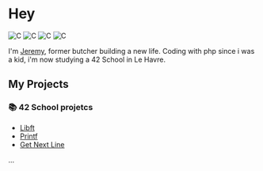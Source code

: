 # Hey

![C](https://img.shields.io/badge/language-C-orange)
![C](https://img.shields.io/badge/language-PHP-green)
![C](https://img.shields.io/badge/language-HTML-blue)
![C](https://img.shields.io/badge/language-CSS-blue)

I'm [Jeremy](https://github.com/JeremyCheron), former butcher building a new life.
Coding with php since i was a kid, i'm now studying a 42 School in Le Havre.

## My Projects

### 📚 42 School projetcs
- [Libft](https://github.com/JeremyCheron/Libft) 
- [Printf](https://github.com/JeremyCheron/ft_printf)
- [Get Next Line](https://github.com/JeremyCheron/get_next_line)
  
...


